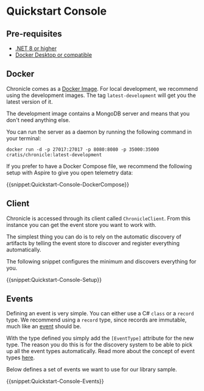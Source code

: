 # Quickstart Console

## Pre-requisites

- [.NET 8 or higher](https://dot.net)
- [Docker Desktop or compatible](https://www.docker.com/products/docker-desktop/)

## Docker

Chronicle comes as a [Docker Image](https://hub.docker.com/r/cratis/chronicle).
For local development, we recommend using the development images. The tag `latest-development`
will get you the latest version of it.

The development image contains a MongoDB server and means that you don't need anything else.

You can run the server as a daemon by running the following command in your terminal:

```shell
docker run -d -p 27017:27017 -p 8080:8080 -p 35000:35000 cratis/chronicle:latest-development
```

If you prefer to have a Docker Compose file, we recommend the following setup with Aspire to give
you open telemetry data:

{{snippet:Quickstart-Console-DockerCompose}}

## Client

Chronicle is accessed through its client called `ChronicleClient`.
From this instance you can get the event store you want to work with.

The simplest thing you can do is to rely on the automatic discovery of artifacts by telling
the event store to discover and register everything automatically.

The following snippet configures the minimum and discovers everything for you.

{{snippet:Quickstart-Console-Setup}}

## Events

Defining an event is very simple. You can either use a C# `class` or a `record` type.
We recommend using a `record` type, since records are immutable, much like an [event](../../concepts/event.md)
should be.

With the type defined you simply add the `[EventType]` attribute for the new type.
The reason you do this is for the discovery system to be able to pick up all the event types
automatically. Read more about the concept of event types [here](../../concepts/event-type.md).

Below defines a set of events we want to use for our library sample.

{{snippet:Quickstart-Console-Events}}
